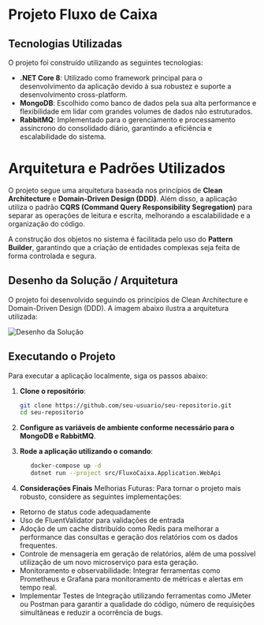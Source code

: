 # Projeto Fluxo de Caixa

## Tecnologias Utilizadas

O projeto foi construído utilizando as seguintes tecnologias:

- **.NET Core 8**: Utilizado como framework principal para o desenvolvimento da aplicação devido à sua robustez e suporte a desenvolvimento cross-platform.
- **MongoDB**: Escolhido como banco de dados pela sua alta performance e flexibilidade em lidar com grandes volumes de dados não estruturados.
- **RabbitMQ**: Implementado para o gerenciamento e processamento assíncrono do consolidado diário, garantindo a eficiência e escalabilidade do sistema.

# Arquitetura e Padrões Utilizados

O projeto segue uma arquitetura baseada nos princípios de **Clean Architecture** e **Domain-Driven Design (DDD)**. Além disso, a aplicação utiliza o padrão **CQRS (Command Query Responsibility Segregation)** para separar as operações de leitura e escrita, melhorando a escalabilidade e a organização do código.

A construção dos objetos no sistema é facilitada pelo uso do **Pattern Builder**, garantindo que a criação de entidades complexas seja feita de forma controlada e segura.

## Desenho da Solução / Arquitetura

O projeto foi desenvolvido seguindo os princípios de Clean Architecture e Domain-Driven Design (DDD). A imagem abaixo ilustra a arquitetura utilizada:

![Desenho da Solução](link-para-imagem)

## Executando o Projeto

Para executar a aplicação localmente, siga os passos abaixo:

1. **Clone o repositório**:

   ```bash
   git clone https://github.com/seu-usuario/seu-repositorio.git
   cd seu-repositorio

2. **Configure as variáveis de ambiente conforme necessário para o MongoDB e RabbitMQ**.

3. **Rode a aplicação utilizando o comando**:
   ```bash
      docker-compose up -d
      dotnet run --project src/FluxoCaixa.Application.WebApi

4. **Considerações Finais**
Melhorias Futuras: Para tornar o projeto mais robusto, considere as seguintes implementações:
- Retorno de status code adequadamente
- Uso de FluentValidator para validações de entrada
- Adoção de um cache distribuído como Redis para melhorar a performance das consultas e geração dos relatórios com os dados frequentes.
- Controle de mensageria em geração de relatórios, além de uma possível utilização de um novo microserviço para esta geração.
- Monitoramento e observabilidade: Integrar ferramentas como Prometheus e Grafana para monitoramento de métricas e alertas em tempo real.
- Implementar Testes de Integração utilizando ferramentas como JMeter ou Postman para garantir a qualidade do código, número de requisições simultâneas e reduzir a ocorrência de bugs.
